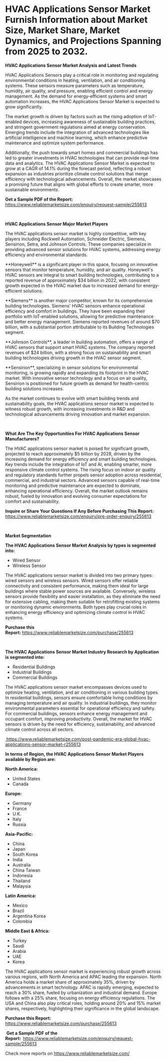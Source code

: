 <p><h1>HVAC Applications Sensor Market Furnish Information about Market Size, Market Share, Market Dynamics, and Projections Spanning from 2025 to 2032.</h1></p><p><strong>HVAC Applications Sensor Market Analysis and Latest Trends</strong></p>
<p><p>HVAC Applications Sensors play a critical role in monitoring and regulating environmental conditions in heating, ventilation, and air conditioning systems. These sensors measure parameters such as temperature, humidity, air quality, and pressure, enabling efficient control and energy management. As the demand for energy-efficient systems and smart automation increases, the HVAC Applications Sensor Market is expected to grow significantly. </p><p>The market growth is driven by factors such as the rising adoption of IoT-enabled devices, increasing awareness of sustainable building practices, and stringent government regulations aimed at energy conservation. Emerging trends include the integration of advanced technologies like artificial intelligence and machine learning, which enhance predictive maintenance and optimize system performance. </p><p>Additionally, the push towards smart homes and commercial buildings has led to greater investments in HVAC technologies that can provide real-time data and analytics. The HVAC Applications Sensor Market is expected to grow at a CAGR of 14.1% during the forecast period, reflecting a robust expansion as industries prioritize climate control solutions that merge efficiency with technological advancements. Overall, the market showcases a promising future that aligns with global efforts to create smarter, more sustainable environments.</p></p>
<p><strong>Get a Sample PDF of the Report:&nbsp;</strong> <a href="https://www.reliablemarketsize.com/enquiry/request-sample/255613?utm_campaign=2461&utm_medium=2&utm_source=Github&utm_content=ia&utm_term=30032025&utm_id=hvac-applications-sensor">https://www.reliablemarketsize.com/enquiry/request-sample/255613</a></p>
<p>&nbsp;</p>
<p><strong>HVAC Applications Sensor Major Market Players</strong></p>
<p><p>The HVAC applications sensor market is highly competitive, with key players including Rockwell Automation, Schneider Electric, Siemens, Sensirion, Setra, and Johnson Controls. These companies specialize in providing advanced sensor solutions for HVAC systems, addressing energy efficiency and environmental standards. </p><p>**Honeywell** is a significant player in this space, focusing on innovative sensors that monitor temperature, humidity, and air quality. Honeywell's HVAC sensors are integral to smart building technologies, contributing to a reported revenue of approximately $34 billion in 2022, with consistent growth expected in the HVAC market due to increased demand for energy-efficient solutions.</p><p>**Siemens** is another major competitor, known for its comprehensive building technologies. Siemens' HVAC sensors enhance operational efficiency and comfort in buildings. They have been expanding their portfolio with IoT-enabled solutions, allowing for predictive maintenance and better energy management. Siemens reported revenues of around $70 billion, with a substantial portion attributable to its Building Technologies segment.</p><p>**Johnson Controls**, a leader in building automation, offers a range of HVAC sensors that support smart HVAC systems. The company reported revenues of $24 billion, with a strong focus on sustainability and smart building technologies driving growth in the HVAC sensor segment.</p><p>**Sensirion**, specializing in sensor solutions for environmental monitoring, is growing rapidly and expanding its footprint in the HVAC market. With innovative sensor technology and a focus on air quality, Sensirion is positioned for future growth as demand for health-centric building solutions increases.</p><p>As the market continues to evolve with smart building trends and sustainability goals, the HVAC applications sensor market is expected to witness robust growth, with increasing investments in R&D and technological advancements driving innovation and market expansion.</p></p>
<p>&nbsp;</p>
<p><strong>What Are The Key Opportunities For HVAC Applications Sensor Manufacturers?</strong></p>
<p><p>The HVAC applications sensor market is poised for significant growth, projected to reach approximately $5 billion by 2028, driven by the increasing demand for energy efficiency and smart building technologies. Key trends include the integration of IoT and AI, enabling smarter, more responsive climate control systems. The rising focus on indoor air quality and regulatory standards further propels sensor adoption across residential, commercial, and industrial sectors. Advanced sensors capable of real-time monitoring and predictive maintenance are expected to dominate, enhancing operational efficiency. Overall, the market outlook remains robust, fueled by innovation and evolving consumer expectations for comfort and sustainability.</p></p>
<p><strong>Inquire or Share Your Questions If Any Before Purchasing This Report:</strong> <a href="https://www.reliablemarketsize.com/enquiry/pre-order-enquiry/255613?utm_campaign=2461&utm_medium=2&utm_source=Github&utm_content=ia&utm_term=30032025&utm_id=hvac-applications-sensor">https://www.reliablemarketsize.com/enquiry/pre-order-enquiry/255613</a></p>
<p>&nbsp;</p>
<p><strong>Market Segmentation</strong></p>
<p><strong>The HVAC Applications Sensor Market Analysis by types is segmented into:</strong></p>
<p><ul><li>Wired Sensor</li><li>Wireless Sensor</li></ul></p>
<p><p>The HVAC applications sensor market is divided into two primary types: wired sensors and wireless sensors. Wired sensors offer reliable connectivity and consistent performance, making them ideal for large buildings where stable power sources are available. Conversely, wireless sensors provide flexibility and easier installation, as they eliminate the need for extensive cabling, making them suitable for retrofitting existing systems or monitoring dynamic environments. Both types play crucial roles in enhancing energy efficiency and optimizing climate control in HVAC systems.</p></p>
<p><strong>Purchase this Report:&nbsp;</strong><a href="https://www.reliablemarketsize.com/purchase/255613?utm_campaign=2461&utm_medium=2&utm_source=Github&utm_content=ia&utm_term=30032025&utm_id=hvac-applications-sensor">https://www.reliablemarketsize.com/purchase/255613</a></p>
<p>&nbsp;</p>
<p><strong>The HVAC Applications Sensor Market Industry Research by Application is segmented into:</strong></p>
<p><ul><li>Residential Buildings</li><li>Industrial Buildings</li><li>Commercial Buildings</li></ul></p>
<p><p>The HVAC applications sensor market encompasses devices used to optimize heating, ventilation, and air conditioning in various building types. In residential buildings, sensors ensure comfortable living conditions by managing temperature and air quality. In industrial buildings, they monitor environmental parameters essential for operational efficiency and safety. For commercial buildings, sensors enhance energy management and occupant comfort, improving productivity. Overall, the market for HVAC sensors is driven by the need for efficiency, sustainability, and advanced climate control across all sectors.</p></p>
<p><a href="https://www.reliablemarketsize.com/post-pandemic-era-global-hvac-applications-sensor-market-r255613?utm_campaign=2461&utm_medium=2&utm_source=Github&utm_content=ia&utm_term=30032025&utm_id=hvac-applications-sensor">&nbsp;https://www.reliablemarketsize.com/post-pandemic-era-global-hvac-applications-sensor-market-r255613</a></p>
<p><strong>In terms of Region, the HVAC Applications Sensor Market Players available by Region are:</strong></p>
<p>
    <p> <strong> North America: </strong>
        <ul>
            <li>United States</li>
            <li>Canada</li>
        </ul>
        </p> 
    <p> <strong> Europe: </strong>
        <ul>
            <li>Germany</li>
            <li>France</li>
            <li>U.K.</li>
            <li>Italy</li>
            <li>Russia</li>
        </ul>
        </p> 
    <p> <strong> Asia-Pacific: </strong>
        <ul>
            <li>China</li>
            <li>Japan</li>
            <li>South Korea</li>
            <li>India</li>
            <li>Australia</li>
            <li>China Taiwan</li>
            <li>Indonesia</li>
            <li>Thailand</li>
            <li>Malaysia</li>
        </ul>
        </p> 
    <p> <strong> Latin America: </strong>
        <ul>
            <li>Mexico</li>
            <li>Brazil</li>
            <li>Argentina Korea</li>
            <li>Colombia</li>
        </ul>
        </p> 
    <p> <strong> Middle East & Africa: </strong>
        <ul>
            <li>Turkey</li>
            <li>Saudi</li>
            <li>Arabia</li>
            <li>UAE</li>
            <li>Korea</li>
        </ul>
    </p>
    </p>
<p><p>The HVAC applications sensor market is experiencing robust growth across various regions, with North America and APAC leading the expansion. North America holds a market share of approximately 35%, driven by advancements in smart technology. APAC is rapidly emerging, expected to reach a 30% share, fueled by urbanization and industrial demand. Europe follows with a 25% share, focusing on energy efficiency regulations. The USA and China also play critical roles, holding around 20% and 15% market shares, respectively, highlighting their significance in the global landscape.</p></p>
<p><strong>Purchase this Report: </strong><a href="https://www.reliablemarketsize.com/purchase/255613?utm_campaign=2461&utm_medium=2&utm_source=Github&utm_content=ia&utm_term=30032025&utm_id=hvac-applications-sensor">https://www.reliablemarketsize.com/purchase/255613</a></p>
<p>&nbsp;<strong>Get a Sample PDF of the Report:&nbsp;&nbsp;</strong><a href="https://www.reliablemarketsize.com/enquiry/request-sample/255613?utm_campaign=2461&utm_medium=2&utm_source=Github&utm_content=ia&utm_term=30032025&utm_id=hvac-applications-sensor">https://www.reliablemarketsize.com/enquiry/request-sample/255613</a></p>
<p><strong></strong></p>
<p>Check more reports on <a href="https://www.reliablemarketsize.com/?utm_campaign=2461&utm_medium=2&utm_source=Github&utm_content=ia&utm_term=30032025&utm_id=hvac-applications-sensor">https://www.reliablemarketsize.com/</a></p>